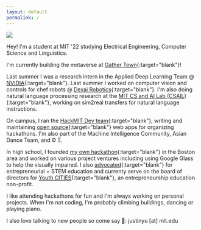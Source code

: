 ```yaml
---
layout: default
permalink: /
---
```


<img class="propic" src="{{site.url}}{{site.baseurl}}/assets/images/profile.jpg">

Hey! I'm a student at MIT '22 studying Electrical Engineering, Computer Science and Linguistics.

I'm currently building the metaverse at [Gather Town](https://gather.town/){:target="blank"}!

Last summer I was a research intern in the Applied Deep Learning Team @ [NVIDIA](https://www.nvidia.com/en-us/self-driving-cars/drive-ix/){:target="blank"}. Last summer I worked on computer vision and controls for chef robots @ [Dexai Robotics](https://www.dexai.com/){:target="blank"}. I'm also doing natural language processing research at the [MIT CS and AI Lab (CSAIL)](https://www.csail.mit.edu/){:target="blank"}, working on sim2real transfers for natural language instructions.

On campus, I ran the [HackMIT Dev team](https://www.notion.so/Join-HackMIT-Dev-8484e088859640e0a0b5af1a4ddbec4d){:target="blank"}, writing and maintaining [open source](https://code.hackmit.org/){:target="blank"} web apps for organizing hackathons. I'm also part of the Machine Intelligence Community, Asian Dance Team, and Θ Ξ.

In high school, I founded [my own hackathon](https://mahacks.com/){:target="blank"} in the Boston area and worked on various project ventures including using Google Glass to help the visually impaired. I also [advocated](https://winchester.wickedlocal.com/news/20161217/winchester-students-speak-at-massachusetts-stem-summit){:target="blank"} for entrepreneurial + STEM education and currenty serve on the board of directors for [Youth CITIES](http://youthcities.org/){:target="blank"}, an entrepreneurship education non-profit.

I like attending hackathons for fun and I'm always working on personal projects.
When I'm not coding, I'm probably climbing buildings, dancing or playing piano.

I also love talking to new people so come say 👋: justinyu [at] mit.edu
